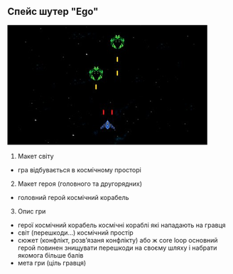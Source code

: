 ## Спейс шутер "Ego"

![game](https://raw.githubusercontent.com/zhDmitry/UnityDescription/master/2017-06-26%2022.48.03.jpg)
1. Макет світу
 - гра відбувається в космічному просторі
2. Макет героя (головного та другорядних)
 - головний герой космічний корабель
3. Опис гри
- герої
    космічний корабель
    космічні кораблі які нападають на гравця
- світ (перешкоди…)
    космічний простір
- сюжет (конфлікт, розв’язаня конфлікту) або ж core loop
    основний герой повинен знищувати перешкоди на своєму шляху і набрати якомога         більше балів
- мета гри (ціль гравця)
